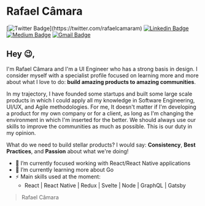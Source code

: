 # Rafael Câmara

[![Twitter Badge](https://img.shields.io/badge/-@rafaelcamaram-1ca0f1?style=flat-square&labelColor=1ca0f1&logo=twitter&logoColor=white&link=https://twitter.com/_Kunal_Raghav_)](https://twitter.com/rafaelcamaram)
[![Linkedin Badge](https://img.shields.io/badge/-rafaelcamaram-blue?style=flat-square&logo=Linkedin&logoColor=white&link=https://www.linkedin.com/in/rafaelcamaram/)](https://www.linkedin.com/in/rafaelcamaram/)
[![Medium Badge](https://img.shields.io/badge/-@rafaelcamaram-03a57a?style=flat-square&labelColor=000000&logo=Medium&link=https://medium.com/@rafaelcamaram/)](https://medium.com/@rafaelcamaram/)
[![Gmail Badge](https://img.shields.io/badge/-rafaelcamaram@gmail.com-c14438?style=flat-square&logo=Gmail&logoColor=white&link=mailto:rafaelcamaram@gmail.com)](mailto:rafaelcamaram@gmail.com)

## Hey 😉,

I'm Rafael Câmara and I'm a UI Engineer who has a strong basis in design. I consider myself with a specialist profile focused on learning more and more about what I love to do: **build amazing products to amazing communities**.

In my trajectory, I have founded some startups and built some large scale products in which I could apply all my knowledge in Software Engineering, UI/UX, and Agile methodologies. For me, It doesn't matter if I'm developing a product for my own company or for a client, as long as I'm changing the environment in which I'm inserted for the better. We should always use our skills to improve the communities as much as possible. This is our duty in my opinion.

What do we need to build stellar products? I would say: **Consistency**, **Best Practices**, and **Passion** about what we're doing!

- 🔭 I’m currently focused working with React/React Native applications
- 🌱 I’m currently learning more about Go
- ⚡ Main skills used at the moment:
  - React | React Native | Redux | Svelte | Node | GraphQL | Gatsby

> Rafael Câmara
